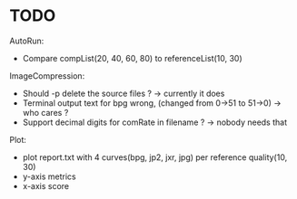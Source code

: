 # TODO

AutoRun:
+ Compare compList(20, 40, 60, 80) to referenceList(10, 30)

ImageCompression:
+ Should -p delete the source files ? -> currently it does
+ Terminal output text for bpg wrong, (changed from 0->51 to 51->0) ->  who cares ?
+ Support decimal digits for comRate in filename ? -> nobody needs that

Plot:
+ plot report.txt with 4 curves(bpg, jp2, jxr, jpg) per reference quality(10, 30)
+ y-axis metrics
+ x-axis score